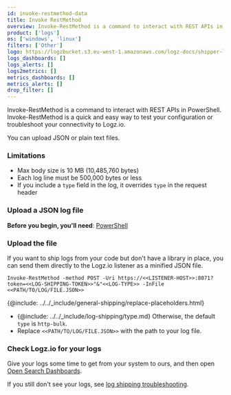 ```yaml
---
id: invoke-restmethod-data
title: Invoke RestMethod
overview: Invoke-RestMethod is a command to interact with REST APIs in PowerShell. Invoke-RestMethod is a quick and easy way to test your configuration or troubleshoot your connectivity to Logz.io.
product: ['logs']
os: ['windows', 'linux']
filters: ['Other']
logo: https://logzbucket.s3.eu-west-1.amazonaws.com/logz-docs/shipper-logos/Invoke-RestMethod.png
logs_dashboards: []
logs_alerts: []
logs2metrics: []
metrics_dashboards: []
metrics_alerts: []
drop_filter: []
---
```



 

Invoke-RestMethod is a command to interact with REST APIs in PowerShell. Invoke-RestMethod is a quick and easy way to test your configuration or troubleshoot your connectivity to Logz.io.

You can upload JSON or plain text files.


### Limitations

* Max body size is 10 MB (10,485,760 bytes)
* Each log line must be 500,000 bytes or less
* If you include a `type` field in the log, it overrides `type` in the request header

### Upload a JSON log file

**Before you begin, you'll need**:
[PowerShell](https://docs.microsoft.com/en-us/powershell/)


 

### Upload the file

If you want to ship logs from your code but don't have a library in place,
you can send them directly to the Logz.io listener as a minified JSON file.

```shell
Invoke-RestMethod -method POST -Uri https://<<LISTENER-HOST>>:8071?token=<<LOG-SHIPPING-TOKEN>>"&"<<LOG-TYPE>> -InFile <<PATH/TO/LOG/FILE.JSON>>
```

{@include: ../../_include/general-shipping/replace-placeholders.html}

* {@include: ../../_include/log-shipping/type.md} Otherwise, the default `type` is `http-bulk`.
* Replace `<<PATH/TO/LOG/FILE.JSON>>` with the path to your log file.

### Check Logz.io for your logs

Give your logs some time to get from your system to ours, and then open [Open Search Dashboards](https://app.logz.io/#/dashboard/osd).

If you still don't see your logs, see [log shipping troubleshooting](/docs/user-guide/log-management/troubleshooting/log-shipping-troubleshooting/).